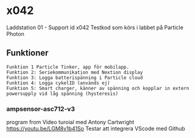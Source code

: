 # x042
Laddstation 01 - Support id x042
Testkod som körs i labbet på Particle Photon

## Funktioner
    Funktion 1 Particle Tinker, app för mobilapp.
    Funktion 2: Seriekommunikation med Nextion display
    Funktion 3: Logga batterispänning i Particle cloud
    Funktion 4: Logga cykelID (används ej)
    Funktion 5: Smart charger, känner av spänning och kopplar in extern powersupply vid låg spänning (hysteresis)

### ampsensor-asc712-v3
program from Video turoial med Antony Cartwright
https://youtu.be/LGM8v1b41So
Testar att integrera VScode med Github

